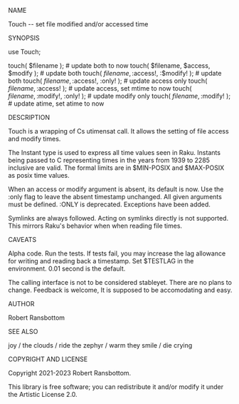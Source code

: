 
NAME

Touch -- set file modified and/or accessed time

SYNOPSIS

use Touch;

touch( $filename );                     # update both to now
touch( $filename, $access, $modify );   # update both
touch( $filename, :$access!, :$modify! ); # update both
touch( $filename, :$access!, :only! );  # update access only
touch( $filename, :$access! );          # update access, set mtime to now
touch( $filename, :$modify!, :only! );  # update modify only
touch( $filename, :$modify! );          # update atime, set atime to now



DESCRIPTION

Touch is a wrapping of C<C>s utimensat call. It allows the
setting of file access and modify times.

The Instant type is used to express all time values seen
in Raku.  Instants being passed to C<touch> representing
times in the years from 1939 to 2285 inclusive are valid.
The formal limits are in $MIN-POSIX and $MAX-POSIX as
posix time values.

When an access or modify argument is absent, its default is now.
Use the :only flag to leave the absent timestamp unchanged.
All given arguments must be defined.  :ONLY is deprecated.
Exceptions have been added.

Symlinks are always followed. Acting on symlinks directly is not
supported.  This mirrors Raku's behavior when when reading file
times.

CAVEATS

Alpha code.  Run the tests.  If tests fail, you may increase the
lag allowance for writing and reading back a timestamp.   Set $TESTLAG
in the environment.  0.01 second is the default.

The calling interface is not to be considered stableyet.  There
are no plans to change.  Feedback is welcome, It is supposed to be
accomodating and easy.

AUTHOR

Robert Ransbottom

SEE ALSO

joy / the clouds / ride the zephyr / warm they smile / die crying

COPYRIGHT AND LICENSE

Copyright 2021-2023 Robert Ransbottom.

This library is free software; you can redistribute it and/or modify it
under the Artistic License 2.0.


